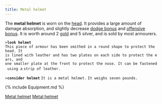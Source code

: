 ```yaml
---
title: Metal helmet
---
```


The **metal helmet** is worn on the [head](head "wikilink"). It provides
a large amount of damage absorption, and slightly decrease [dodge
bonus](dodge_bonus "wikilink") and [offensive
bonus](offensive_bonus "wikilink"). It is worth around 2
[gold](gold "wikilink") and 5 silver, and is sold by most armourers.

`>`**`look helmet`**
`This piece of armour has been smithed in a round shape to protect the head. It`
`is lined with leather and has two plates on each side to protect the ears, and`
`one smaller plate at the front to protect the nose. It can be fastened using a`
`strip of leather.`

`>`**`consider helmet`**
`It is a metal helmet.`
`It weighs seven pounds.`

{% include Equipment.md %}

[Metal helmet](Category:_Metal_equipment "wikilink") [Metal
helmet](Category:_Head_items "wikilink")
